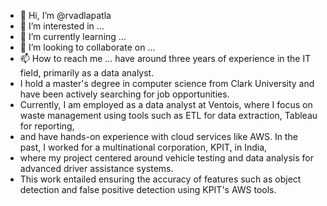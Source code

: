 - 👋 Hi, I’m @rvadlapatla
- 👀 I’m interested in ...
- 🌱 I’m currently learning ...
- 💞️ I’m looking to collaborate on ...
- 📫 How to reach me ... have around  three years of experience in the IT field, primarily as a data analyst.
-  I hold a master's degree in computer science from Clark University and have been actively searching for job opportunities.
-  Currently, I am employed as a data analyst at Ventois, where I focus on waste management using tools such as ETL for data extraction, Tableau for reporting,
-   and have hands-on experience with cloud services like AWS. In the past, I worked for a multinational corporation, KPIT, in India,
-   where my project centered around vehicle testing and data analysis for advanced driver assistance systems.
- This work entailed ensuring the accuracy of features such as object detection and false positive detection using KPIT's AWS tools. 

<!---
rvadlapatla/rvadlapatla is a ✨ special ✨ repository because its `README.md` (this file) appears on your GitHub profile.
You can click the Preview link to take a look at your changes.
--->
